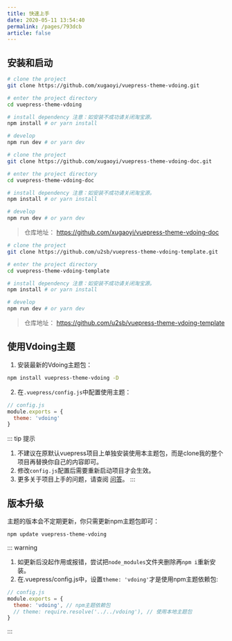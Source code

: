 ```yaml
---
title: 快速上手
date: 2020-05-11 13:54:40
permalink: /pages/793dcb
article: false
---
```


## 安装和启动

<code-group>
  <code-block title="知识库兼博客风格预设配置" active>

```bash
# clone the project
git clone https://github.com/xugaoyi/vuepress-theme-vdoing.git

# enter the project directory
cd vuepress-theme-vdoing

# install dependency 注意：如安装不成功请关闭淘宝源。
npm install # or yarn install

# develop
npm run dev # or yarn dev
```
  </code-block>

  <code-block title="文档风格预设配置">

```bash
# clone the project
git clone https://github.com/xugaoyi/vuepress-theme-vdoing-doc.git

# enter the project directory
cd vuepress-theme-vdoing-doc

# install dependency 注意：如安装不成功请关闭淘宝源。
npm install # or yarn install

# develop
npm run dev # or yarn dev
```
> 仓库地址： <https://github.com/xugaoyi/vuepress-theme-vdoing-doc>

  </code-block>

  <code-block title="简洁模板预设配置(社区提供)">

```bash
# clone the project
git clone https://github.com/u2sb/vuepress-theme-vdoing-template.git

# enter the project directory
cd vuepress-theme-vdoing-template

# install dependency 注意：如安装不成功请关闭淘宝源。
npm install # or yarn install

# develop
npm run dev # or yarn dev
```
> 仓库地址： <https://github.com/u2sb/vuepress-theme-vdoing-template>

  </code-block>
</code-group>


## 使用Vdoing主题

1. 安装最新的Vdoing主题包：
```sh
npm install vuepress-theme-vdoing -D
```

2. 在`.vuepress/config.js`中配置使用主题：
```js
// config.js
module.exports = {
  theme: 'vdoing'
}
```

::: tip 提示
  1. 不建议在原默认vuepress项目上单独安装使用本主题包，而是clone我的整个项目再替换你自己的内容即可。
  2. 修改`config.js`配置后需要重新启动项目才会生效。
  3. 更多关于项目上手的问题，请查阅 [问答](/pages/9cc27d/)。
:::


## 版本升级

主题的版本会不定期更新，你只需更新npm主题包即可：
```sh
npm update vuepress-theme-vdoing
```

::: warning
1. 如更新后没起作用或报错，尝试把`node_modules`文件夹删除再`npm i`重新安装。
2. 在.vuepress/config.js中，设置`theme: 'vdoing'`才是使用npm主题依赖包:
```js
// config.js
module.exports = {
  theme: 'vdoing', // npm主题依赖包
  // theme: require.resolve('../../vdoing'), // 使用本地主题包
}
```
:::
